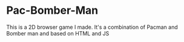 # Pac-Bomber-Man
This is a 2D browser game I made. It's a combination of Pacman and Bomber man and based on HTML and JS
